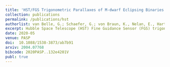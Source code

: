 ```yaml
---
title: 'HST/FGS Trigonometric Parallaxes of M-dwarf Eclipsing Binaries'
collection: publications
permalink: /publications/hst
authorlist: van Belle, G.; Schaefer, G.; von Braun, K., Nelan, E., Hartman, Zachary, Boyajian, T., Lopez-Morales, M., Ciardi, D.
excerpt: Hubble Space Telescope (HST) Fine Guidance Sensor (FGS) trigonometric parallax observations were obtained to directly determine distances to five nearby M-dwarf/M-dwarf eclipsing binary systems. These systems are intrinsically interesting as benchmark systems for establishing basic physical parameters for low-mass stars, such as luminosity L, and radius R. HST/FGS distances are also one of the few direct checks on Gaia trigonometric parallaxes, given the comparable sensitivity in both magnitude limit and determination of parallactic angles. A spectral energy distribution (SED) fit of each system's blended flux output was carried out, allowing for estimation of the bolometric flux from the primary and secondary components of each system. From the stellar M, L, and R values, the low-mass star relationships between L and M, and R and M, are compared against idealized expectations for such stars. An examination on the inclusion of these close M-dwarf/M-dwarf pairs in higher-order common proper motion (CPM) pairs is analyzed; each of the 5 systems has indications of being part of a CPM system. Unexpected distances on interesting objects found within the grid of parallactic reference stars are also presented, including a nearby M dwarf and a white dwarf.
date: 2020-05
venue: PASP
doi:  10.1088/1538-3873/ab7b91
arxiv: 2004.07768
bibcode: 2020PASP..132e4201V
publ: true
---
```

